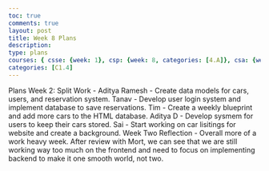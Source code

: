 ```yaml
---
toc: true
comments: true
layout: post
title: Week 8 Plans
description:
type: plans
courses: { csse: {week: 1}, csp: {week: 8, categories: [4.A]}, csa: {week: 0} }
categories: [C1.4]
---
```

Plans Week 2:
Split Work -
Aditya Ramesh - Create data models for cars, users, and reservation system.
Tanav - Develop user login system and implement database to save
reservations.
Tim - Create a weekly blueprint and add more cars to the HTML database.
Aditya D - Develop sysmem for users to keep their cars stored.
Sai - Start working on car lisitings for website and create a background.
Week Two Reflection -
Overall more of a work heavy week. After review with Mort, we can see that we are still working way too much on the frontend and need to focus on
implementing backend to make it one smooth world, not two.